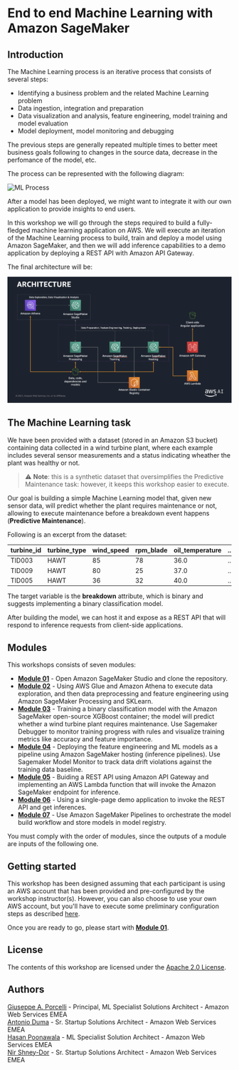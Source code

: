 # End to end Machine Learning with Amazon SageMaker

## Introduction

The Machine Learning process is an iterative process that consists of several steps:

- Identifying a business problem and the related Machine Learning problem
- Data ingestion, integration and preparation
- Data visualization and analysis, feature engineering, model training and model evaluation
- Model deployment, model monitoring and debugging

The previous steps are generally repeated multiple times to better meet business goals following to changes in the source data, decrease in the perfomance of the model, etc.

The process can be represented with the following diagram:

<img src="images/ml_process.png" alt="ML Process" />


After a model has been deployed, we might want to integrate it with our own application to provide insights to end users.

In this workshop we will go through the steps required to build a fully-fledged machine learning application on AWS. We will execute an iteration of the Machine Learning process to build, train and deploy a model using Amazon SageMaker, and then we will add inference capabilities to a demo application by deploying a REST API with Amazon API Gateway.

The final architecture will be:

<img src="images/architecture.png" alt="Architecture" />

## The Machine Learning task

We have been provided with a dataset (stored in an Amazon S3 bucket) containing data collected in a wind turbine plant, where each example includes several sensor measurements and a status indicating wheather the plant was healthy or not.

> ⚠️ **Note**: this is a synthetic dataset that oversimplifies the Predictive Maintenance task: however, it keeps this workshop easier to execute.

Our goal is building a simple Machine Learning model that, given new sensor data, will predict whether the plant requires maintenance or not, allowing to execute maintenance before a breakdown event happens (<b>Predictive Maintenance</b>).

Following is an excerpt from the dataset:

|turbine\_id|turbine\_type|wind\_speed|rpm\_blade|oil\_temperature|...|breakdown|
|-------|-------|-------|-------|-------|-------|-------|
|TID003|HAWT|85|78|36.0|...|yes|
|TID009|HAWT|80|25|37.0|...|no|
|TID005|HAWT|36|32|40.0|...|no|

The target variable is the **breakdown** attribute, which is binary and suggests implementing a binary classification model.

After building the model, we can host it and expose as a REST API that will respond to inference requests from client-side applications.

## Modules

This workshops consists of seven modules:

- <a href="01_configure_sagemaker_studio/">**Module 01**</a> - Open Amazon SageMaker Studio and clone the repository.
- <a href="02_data_exploration_and_feature_eng/">**Module 02**</a> - Using AWS Glue and Amazon Athena to execute data exploration, and then data preprocessing and feature engineering using Amazon SageMaker Processing and SKLearn.
- <a href="03_train_model/">**Module 03**</a> - Training a binary classification model with the Amazon SageMaker open-source XGBoost container; the model will predict whether a wind turbine plant requires maintenance. Use Sagemaker Debugger to monitor training progress with rules and visualize training metrics like accuracy and feature importance.
- <a href="04_deploy_model/">**Module 04**</a> - Deploying the feature engineering and ML models as a pipeline using Amazon SageMaker hosting (inference pipelines). Use Sagemaker Model Monitor to track data drift violations against the training data baseline.
- <a href="05_API_Gateway_and_Lambda/">**Module 05**</a> - Buiding a REST API using Amazon API Gateway and implementing an AWS Lambda function that will invoke the Amazon SageMaker endpoint for inference.
- <a href="06_invoke_API/">**Module 06**</a> - Using a single-page demo application to invoke the REST API and get inferences.
- <a href="07_workflow/">**Module 07**</a> - Use Amazon SageMaker Pipelines to orchestrate the model build workflow and store models in model registry.

You must comply with the order of modules, since the outputs of a module are inputs of the following one.

## Getting started

This workshop has been designed assuming that each participant is using an AWS account that has been provided and pre-configured by the workshop instructor(s). However, you can also choose to use your own AWS account, but you'll have to execute some preliminary configuration steps as described <a href="setup/">here</a>.

Once you are ready to go, please start with <a href="01_configure_sagemaker_studio/">**Module 01**</a>.

## License

The contents of this workshop are licensed under the [Apache 2.0 License](./LICENSE).

## Authors

[Giuseppe A. Porcelli](https://it.linkedin.com/in/giuporcelli) - Principal, ML Specialist Solutions Architect - Amazon Web Services EMEA<br />
[Antonio Duma](https://it.linkedin.com/in/antoniod82) - Sr. Startup Solutions Architect - Amazon Web Services EMEA <br />
[Hasan Poonawala](https://www.linkedin.com/in/hasanp) - ML Specialist Solution Architect - Amazon Web Services EMEA <br />
[Nir Shney-Dor](https://il.linkedin.com/in/nirshneydor) - Sr. Startup Solutions Architect - Amazon Web Services EMEA <br />
